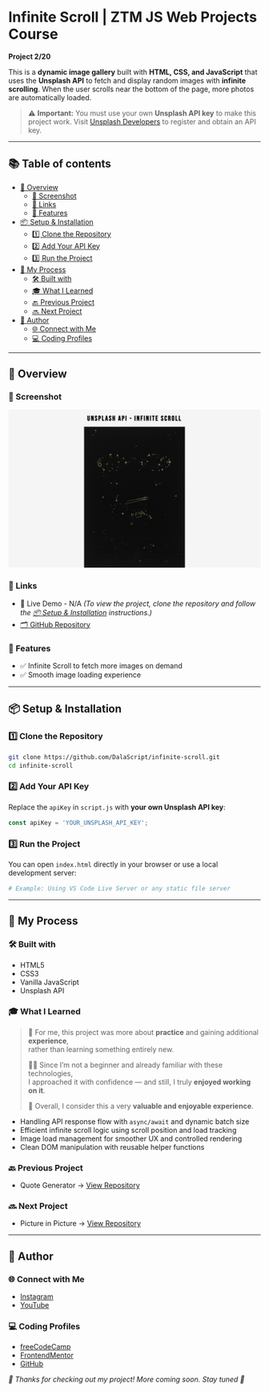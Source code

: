 # Infinite Scroll | ZTM JS Web Projects Course

**Project 2/20**

This is a **dynamic image gallery** built with **HTML, CSS, and JavaScript** that uses the **Unsplash API** to fetch and display random images with **infinite scrolling**. When the user scrolls near the bottom of the page, more photos are automatically loaded.

> ⚠️ **Important:** You must use your own **Unsplash API key** to make this project work. Visit [Unsplash Developers](https://unsplash.com/developers) to register and obtain an API key.

---

## 📚 Table of contents

- [🔎 Overview](#-overview)
  - [📸 Screenshot](#-screenshot)
  - [🔗 Links](#-links)
  - [📌 Features](#-features)
- [📦 Setup & Installation](#-setup--installation)
  - [1️⃣ Clone the Repository](#1️⃣-clone-the-repository)
  - [2️⃣ Add Your API Key](#2️⃣-add-your-api-key)
  - [3️⃣ Run the Project](#3️⃣-run-the-project)
- [🧠 My Process](#-my-process)
  - [🛠️ Built with](#️-built-with)
  - [🎓 What I Learned](#-what-i-learned)
  - [🔙 Previous Project](#-previous-project)
  - [🔜 Next Project](#-next-project)
- [👤 Author](#-author)
  - [🌐 Connect with Me](#-connect-with-me)
  - [💻 Coding Profiles](#-coding-profiles)

---

## 🔎 Overview

### 📸 Screenshot

![screenshot of the project's webpage](./assets/screenshot.jpg)

### 🔗 Links

 - 🔴 Live Demo - N/A *(To view the project, clone the repository and follow the [📦 Setup & Installation](#-setup--installation) instructions.)*
 - [🗂️ GitHub Repository](https://github.com/DalaScript/infinite-scroll)

### 📌 Features

 - ✅ Infinite Scroll to fetch more images on demand
 - ✅ Smooth image loading experience

---

## 📦 Setup & Installation

### 1️⃣ Clone the Repository
```bash
git clone https://github.com/DalaScript/infinite-scroll.git
cd infinite-scroll
```

### 2️⃣ Add Your API Key
Replace the `apiKey` in `script.js` with **your own Unsplash API key**:
```js
const apiKey = 'YOUR_UNSPLASH_API_KEY';
```

### 3️⃣ Run the Project
You can open `index.html` directly in your browser or use a local development server:
```bash
# Example: Using VS Code Live Server or any static file server
```

---

## 🧠 My Process

### 🛠️ Built with

 - HTML5
 - CSS3
 - Vanilla JavaScript
 - Unsplash API

### 🎓 What I Learned

  > 🚀 For me, this project was more about **practice** and gaining additional **experience**,  
  > rather than learning something entirely new.  
  >  
  > 👨‍💻 Since I’m not a beginner and already familiar with these technologies,  
  > I approached it with confidence — and still, I truly **enjoyed working on it**.  
  >  
  > 🎯 Overall, I consider this a very **valuable and enjoyable experience**.

 - Handling API response flow with `async/await` and dynamic batch size
 - Efficient infinite scroll logic using scroll position and load tracking
 - Image load management for smoother UX and controlled rendering
 - Clean DOM manipulation with reusable helper functions

### 🔙 Previous Project

 - Quote Generator → [View Repository](https://github.com/DalaScript/quote-generator)

### 🔜 Next Project

 - Picture in Picture → [View Repository](https://github.com/DalaScript/picture-in-picture)

---

## 👤 Author

### 🌐 Connect with Me

 - [Instagram](https://www.instagram.com/DalaScript)
 - [YouTube](https://www.youtube.com/@DalaScript)

### 💻 Coding Profiles

 - [freeCodeCamp](https://www.freecodecamp.org/DalaScript)
 - [FrontendMentor](https://www.frontendmentor.io/profile/DalaScript)
 - [GitHub](https://github.com/DalaScript)

*🙌 Thanks for checking out my project! More coming soon. Stay tuned 🚀*